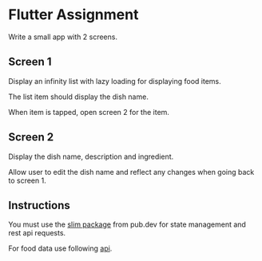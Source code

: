 # Flutter Assignment

Write a small app with 2 screens.

## Screen 1

Display an infinity list with lazy loading for displaying food items.

The list item should display the dish name.

When item is tapped, open screen 2 for the item.

## Screen 2

Display the dish name, description and ingredient.

Allow user to edit the dish name and reflect any changes when going back to screen 1.

## Instructions

You must use the [slim package](https://pub.dev/packages/slim) from pub.dev for state management and rest api requests.

For food data use following [api](https://random-data-api.com/api/food/random_food?size=30).
